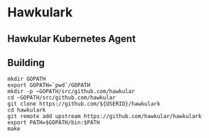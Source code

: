 # Hawkulark
## Hawkular Kubernetes Agent

## Building
```
mkdir GOPATH
export GOPATH=`pwd`/GOPATH
mkdir -p ~GOPATH/src/github.com/hawkular
cd ~GOPATH/src/github.com/hawkular
git clone https://github.com/${USERID}/hawkulark
cd hawkulark
git remote add upstream https://github.com/hawkular/hawkulark
export PATH=$GOPATH/bin:$PATH
make
```

